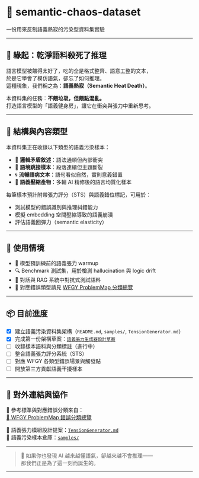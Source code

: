 # 🧠 semantic-chaos-dataset  
一份用來反制語義熱寂的污染型資料集實驗

---

## 📌 緣起：乾淨語料殺死了推理

語言模型被餵得太好了，吃的全是格式整齊、語意工整的文本，  
於是它學會了模仿語氣，卻忘了如何推理。  
這種現象，我們稱之為：**語義熱寂（Semantic Heat Death）**。

本資料集的任務：**不餵垃圾，但餵點混亂。**  
打造語言模型的「語義健身房」，讓它在衝突與張力中重新思考。

---

## 🧬 結構與內容類型

本資料集正在收錄以下類型的語義污染樣本：

- 🧠 **邏輯矛盾敘述**：語法通順但內部衝突  
- 🧩 **語境跳接樣本**：段落連續但主題斷裂  
- 🌀 **流暢語病文本**：語句看似自然，實則意義錯置  
- 🔁 **語義壓縮產物**：多輪 AI 精修後的語言均質化樣本  

每筆樣本預計附帶張力評分（STS）與語義錯位標記，可用於：

- 測試模型的錯誤識別與推理糾錯能力  
- 模擬 embedding 空間壓縮導致的語義崩潰  
- 評估語義回彈力（semantic elasticity）

---

## 🧪 使用情境

- 🤖 模型預訓練前的語義張力 warmup  
- 🔍 Benchmark 測試集，用於檢測 hallucination 與 logic drift  
- 🧵 對話與 RAG 系統中對抗式測試語料  
- 🔗 對應錯誤類型請見 [WFGY ProblemMap 分類總覽](https://github.com/onestardao/WFGY/tree/main/ProblemMap/README.md)

---

## 📦 目前進度

- [x] 建立語義污染資料集架構（`README.md`, `samples/`, `TensionGenerator.md`）  
- [x] 完成第一份架構草案：[`語義張力生成器設計草案`](./TensionGenerator.md)  
- [ ] 收錄樣本語料與分類標註（進行中）  
- [ ] 整合語義張力評分系統（STS）  
- [ ] 對應 WFGY 各類型錯誤場景與觸發點  
- [ ] 開放第三方貢獻語義干擾樣本

---

## 🧭 對外連結與協作

📌 參考標準與對應錯誤分類來自：  
[🔗 WFGY ProblemMap 錯誤分類總覽](https://github.com/onestardao/WFGY/tree/main/ProblemMap/README.md)

📎 語義張力模組設計提案：[`TensionGenerator.md`](./specs/TensionGenerator.md)  
📎 語義污染樣本倉庫：[`samples/`](./samples)

---

> 💬 如果你也發現 AI 越來越懂語氣，卻越來越不會推理——  
> 那我們正是為了這一刻而誕生的。

---
